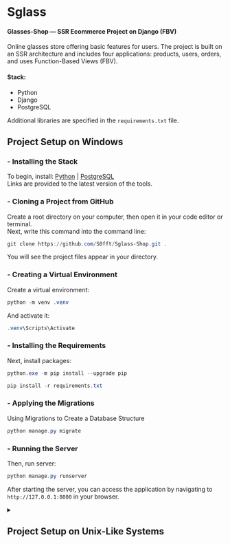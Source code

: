 # Sglass
#### Glasses-Shop — SSR Ecommerce Project on Django (FBV)

Оnline glasses store offering basic features for users. The project is built on an SSR architecture and includes four applications: products, users, orders, and uses Function-Based Views (FBV).

#### Stack:
 - Python
 - Django
 - PostgreSQL

Additional libraries are specified in the `requirements.txt` file.

## Project Setup on Windows

### - Installing the Stack
To begin, install: [Python](https://www.python.org/downloads/) | [PostgreSQL](https://www.postgresql.org/)
<br>
Links are provided to the latest version of the tools.

### - Cloning a Project from GitHub
Create a root directory on your computer, then open it in your code editor or terminal.
<br>
Next, write this command into the command line:
```powershell
git clone https://github.com/S0fft/Sglass-Shop.git .
```
You will see the project files appear in your directory.

### - Creating a Virtual Environment
Create a virtual environment:
```powershell
python -m venv .venv
```

And activate it:

```powershell
.venv\Scripts\Activate
```

### - Installing the Requirements
Next, install packages:

```powershell
python.exe -m pip install --upgrade pip
```
```powershell
pip install -r requirements.txt
```

### - Applying the Migrations
Using Migrations to Create a Database Structure

```powershell
python manage.py migrate
```

### - Running the Server
Then, run server:

```powershell
python manage.py runserver
```
After starting the server, you can access the application by navigating to `http://127.0.0.1:8000` in your browser.

<details>
<summary><h2> Project Setup on Unix-Like Systems </h2></summary>
These commands do the same thing as described above but only on Unix systems:
<br>

### - Installing the Stack
Install: [Python](https://www.python.org/downloads/) | [PostgreSQL](https://www.postgresql.org/)
<br>
Link are provided to the latest version of the tools.

### - Cloning a Project from GitHub
Create a root directory on your computer, then open it in your code editor or terminal.
<br>
Next, write this command into the command line:
```powershell
git clone https://github.com/S0fft/Sglass-Shop.git .
```
You will see the project files appear in your directory.

### - Creating a Virtual Environment
```bash
python3 -m venv ./venv
```

```bash
source ./venv/bin/activate
```

### - Installing the Requirements
```bash
python3 -m pip install --upgrade pip
```
```bash
pip install -r requirements.txt
```
### - Applying the Migrations
Using Migrations to Create a Database Structure

```powershell
python3 manage.py migrate
```

### - Running the Server
Then, run server:
```powershell
python3 manage.py runserver
```
After starting the server, you can access the application by navigating to `http://127.0.0.1:8000` in your browser.
